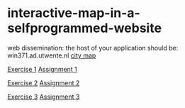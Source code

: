 # interactive-map-in-a-selfprogrammed-website


web dissemination:
the host of your application should be: win371.ad.utwente.nl
[city map](https://gisedu.itc.utwente.nl/student/s6036341/CityApp/)

[Exercise 1](https://gisedu.itc.utwente.nl/student/s6036341/Assignment1_Submit/index.htm)
[Assignment 1](https://gisedu.itc.utwente.nl/student/s6036341/Assignment2_Submit/index.htm)

[Exercise 2](https://gisedu.itc.utwente.nl/student/s6036341/simple-website/data-viewer.htm)
[Assignment 2](https://gisedu.itc.utwente.nl/student/s6036341/simple-website/data-viewer.htm)

[Exercise 3](https://gisedu.itc.utwente.nl/student/s6036341/CityApp_Sec8/)
[Assignment 3](https://gisedu.itc.utwente.nl/student/s6036341/CityApp_Sec8/)


